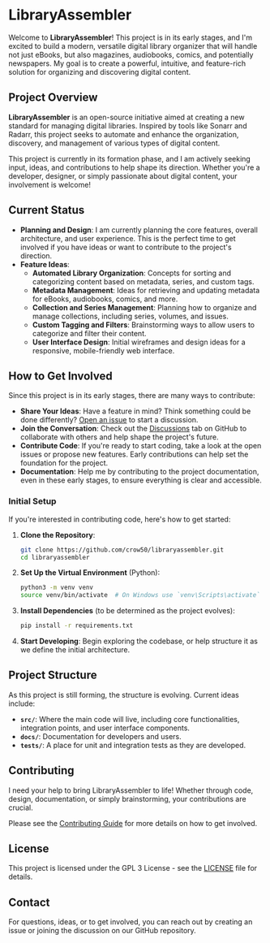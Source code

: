 # LibraryAssembler

Welcome to **LibraryAssembler**! This project is in its early stages, and I'm excited to build a modern, versatile digital library organizer that will handle not just eBooks, but also magazines, audiobooks, comics, and potentially newspapers. My goal is to create a powerful, intuitive, and feature-rich solution for organizing and discovering digital content.

## Project Overview

**LibraryAssembler** is an open-source initiative aimed at creating a new standard for managing digital libraries. Inspired by tools like Sonarr and Radarr, this project seeks to automate and enhance the organization, discovery, and management of various types of digital content.

This project is currently in its formation phase, and I am actively seeking input, ideas, and contributions to help shape its direction. Whether you're a developer, designer, or simply passionate about digital content, your involvement is welcome!

## Current Status

- **Planning and Design**: I am currently planning the core features, overall architecture, and user experience. This is the perfect time to get involved if you have ideas or want to contribute to the project's direction.
- **Feature Ideas**:
  - **Automated Library Organization**: Concepts for sorting and categorizing content based on metadata, series, and custom tags.
  - **Metadata Management**: Ideas for retrieving and updating metadata for eBooks, audiobooks, comics, and more.
  - **Collection and Series Management**: Planning how to organize and manage collections, including series, volumes, and issues.
  - **Custom Tagging and Filters**: Brainstorming ways to allow users to categorize and filter their content.
  - **User Interface Design**: Initial wireframes and design ideas for a responsive, mobile-friendly web interface.

## How to Get Involved

Since this project is in its early stages, there are many ways to contribute:

- **Share Your Ideas**: Have a feature in mind? Think something could be done differently? [Open an issue](https://github.com/crow50/libraryassembler/issues) to start a discussion.
- **Join the Conversation**: Check out the [Discussions](https://github.com/crow50/libraryassembler/discussions) tab on GitHub to collaborate with others and help shape the project's future.
- **Contribute Code**: If you're ready to start coding, take a look at the open issues or propose new features. Early contributions can help set the foundation for the project.
- **Documentation**: Help me by contributing to the project documentation, even in these early stages, to ensure everything is clear and accessible.

### Initial Setup

If you're interested in contributing code, here's how to get started:

1. **Clone the Repository**:
   ```bash
   git clone https://github.com/crow50/libraryassembler.git
   cd libraryassembler
   ```

2. **Set Up the Virtual Environment** (Python):
   ```bash
   python3 -m venv venv
   source venv/bin/activate  # On Windows use `venv\Scripts\activate`
   ```

3. **Install Dependencies** (to be determined as the project evolves):
   ```bash
   pip install -r requirements.txt
   ```

4. **Start Developing**: Begin exploring the codebase, or help structure it as we define the initial architecture.

## Project Structure

As this project is still forming, the structure is evolving. Current ideas include:

- **`src/`**: Where the main code will live, including core functionalities, integration points, and user interface components.
- **`docs/`**: Documentation for developers and users.
- **`tests/`**: A place for unit and integration tests as they are developed.

## Contributing

I need your help to bring LibraryAssembler to life! Whether through code, design, documentation, or simply brainstorming, your contributions are crucial.

Please see the [Contributing Guide](CONTRIBUTING.md) for more details on how to get involved.

## License

This project is licensed under the GPL 3 License - see the [LICENSE](LICENSE) file for details.

## Contact

For questions, ideas, or to get involved, you can reach out by creating an issue or joining the discussion on our GitHub repository.